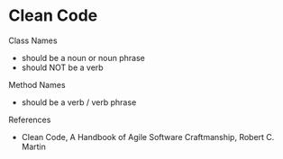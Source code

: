 Clean Code
==========

Class Names
- should be a noun or noun phrase
- should NOT be a verb

Method Names
- should be a verb / verb phrase



References
- Clean Code, A Handbook of Agile Software Craftmanship, Robert C. Martin 
